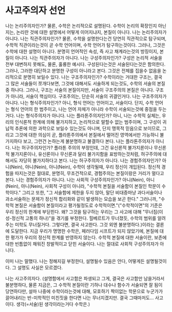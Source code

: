 # 사고주의자 선언

나는 논리주의자인가? 물론, 수학은 논리적으로 설명된다. 수학이 논리의 확장인지 아닌지는, 논리란 것에 대한 설명에서 어떻게 이어지냐지, 본질이 아니다. 나는 논리주의자가 아니다.
나는 직관주의자인가? 물론, 수학을 설명한다는건 당연히 직관적으로 탐구되며, 수학적 직관이라는것이 곧 수학 언어이며, 수학 언어가 탐구하는것이다. 그러나, 그것은 수학에 대한 설명이 아니다. 분명히 언어적인 속성, 즉 사고 채계라는것의 방징이지, 본질이 아니다. 나는 직관주의자가 아니다.
나는 구성주의자인가? 구성은 논리적 서술을 전부 대변하지 못해도, 물론, 훌륭한 예시다. 구성된다는것은 서술된다는것은 함의한다. 그러나, 그러한 대단하고 분명한 구성이 아니라고 본다. 그것은 전체를 집을수 없음을 논리적으로 분명히 보일수 있다.
나는 구조주의자인가? 수학이라는 거대한 구조는, 결국 그 많은 서술들이 쪼개다보면, 그것에 대해서도 서술하게 되는것도, 수학의 서술의 본질중 하나다. 그러나, 구조는 서술의 본질이지만, 서술이 구조주의의 본질은 아니다. 구조가 아니라, 서술이 핵심이다. 구조주의는, 단순히 서술의 귀결인거다. 나는 구조주의자가 아니다.
나는 형식주의자인가? 아니, 형식 언어는 언어이고, 서술이다. 단지, 수학 언어는 형식 언어의 한 범주이고, 나는 언어 자체가 아니라 수학이 서술되는것에 중점을 두는거다. 나는 형식주의자가 아니다.
나는 플라톤주의자인가? 아니, 나는 수학적 실체는, 우리의 인식론적 한계에 의해 불가지하고, 논리적으로 말할수 없는 범주이며, 그 구성이 귀납적 추론에 의한 과학으로 보일수 있는것도 아니며, 단지 맹목적 믿음으로 보이므로, 그리고 그것에 대한 의심이 곧, 플라톤주의에서 본질에서 떨어진 영역에서만 가능하니 불가지하다 보고, 그런건 논하는게 불분명하고 불결하다 본다. 나는 플라톤주의자가 아니다.
나는 허구주의자인가? 플라톤 주의의 부정인데, 그건 유신론적 불가지론이나 무신론적 불가지론이나, 유신론이나 무신론과 달리 불가지함을 표방하는것처럼, 허구주의에 대해서도 자당히 불가지하다고 본다. 나는 허구주의자가 아니다.
나는 경험주의자인가? 아니(Nein), 아니(Nein), 아니(Nein), 수학이 생각될때, 우리 정신이 개입된다. 정신적 경험을 따지는것은 절대로, 분명히, 무조건적으로, 경험주의는 본질이랑은 거리가 멀다고 본다. 나는 경험주의자가 아니다.
나는 사회적 구성주의자인가? 아니(Nein), 아니(Nein), 아니(Nein), 사회적 구성이 아니라, "수학적 본질을 서술함이 본질인 학문이 수학이다." 그리고 또한, "그 서술함에 제한을 두지 않아, 말단 비대증마냥 과다서술이나 과소서술하는 문제가 정신적 합리화와 같이 발생하는 모습을 보곤 한다." 그러니까, "수학적 본질은 서술함이 본질이라고 평가될정도로 수학적이면."("수학적이면"의 기준은 우리 정신의 한계에 부딛힌다. 왜? 그것을 탐구하는 우리는 그 사고에 대해 "무너짐(이성-정신적 고통의 하나)"을 겪기를 부정한다. 힐베르트가 무너졌듯, 수학의 범위를 알려주는 미학도 무너질거다. 그렇다면, 결국 사고한다. 그것 외엔 불분명하다.)이라는 결론에 도달한다. 지금 우리가 명명한 수학은, 페러다임 시프트가 되지 않았기에, 본질에 대한 평가가 우리의 정신적 한계를 반영하지 않는다. 수학적 본질에 대한 서술이란, 보존에 대한 빈틈없이 채워진 창발적이고 닫힌 서술이다. 나는 절대로 사회적 구성주의자가 아니다.

이미 나는 말했다. 나는 정해지길 부정한다, 설명될수 있음은 안다, 어떻게든 설명될것이다.
그 설명도 사실은 모르겠다.

나는 사고주의자다. (설명함에서 사고함은 파생되고 그게, 결국은 사고함만 남을거라서 불분명하다, 물론 지금은, 그 수학적 본질이란 기하나 대수나 함수가 서술되면 잘 됨이 당연하다만, 설마 나중에 수학이라는것에 대해, 모호하기 짝이없는 학문으로 누군가가 끌어내리는 반-미학적인 미친짓을 한다면 나는 무너지겠지만. 결국 그때마저도... 사고이다. 생각(=서술)된 생각이라는거다 수학은.)